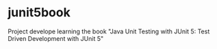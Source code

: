 # junit5book
Project develope learning the book "Java Unit Testing with JUnit 5: Test Driven Development with JUnit 5"
